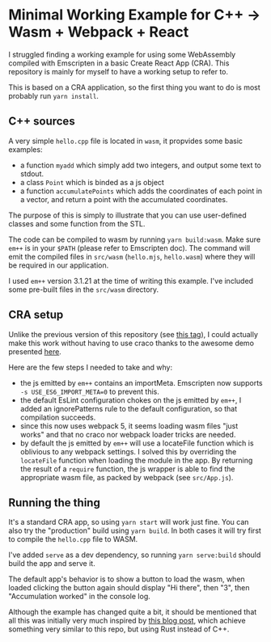 # Minimal Working Example for C++ -> Wasm + Webpack + React

I struggled finding a working example for using some WebAssembly compiled with
Emscripten in a basic Create React App (CRA).
This repository is mainly for myself to have a working setup to refer to.

This is based on a CRA application, so the first thing you want to do is most
probably run `yarn install`.

## C++ sources

A very simple `hello.cpp` file is located in `wasm`, it propvides some basic examples:
  - a function `myadd` which simply add two integers, and output some text to stdout.
  - a class `Point` which is binded as a js object
  - a function `accumulatePoints` which adds the coordinates of each point in a
  vector, and return a point with the accumulated coordinates.

The purpose of this is simply to illustrate that you can use user-defined classes
and some function from the STL.

The code can be compiled to wasm by running `yarn build:wasm`.
Make sure `em++` is in your `$PATH` (please refer to Emscripten doc).
The command will emit the compiled files in `src/wasm` (`hello.mjs`, `hello.wasm`)
where they will be required in our application.

I used `em++` version 3.1.21 at the time of writing this example.
I've included some pre-built files in the `src/wasm` directory.

## CRA setup

Unlike the previous version of this repository (see [this tag]()),
I could actually make this work without having to use craco thanks
to the awesome demo presented [here](https://github.com/bobbiec/react-wasm-demo/).

Here are the few steps I needed to take and why:
  - the js emitted by `em++` contains an importMeta. Emscripten now supports `-s USE_ES6_IMPORT_META=0` to prevent this.
  - the default EsLint configuration chokes on the js emitted by `em++`, I added
an ignorePatterns rule to the default configuration, so that compilation succeeds.
  - since this now uses webpack 5, it seems loading wasm files "just works" and
that no craco nor webpack loader tricks are needed.
  - by default the js emitted by `em++` will use a locateFile function which is
oblivious to any webpack settings. I solved this by overriding the `locateFile`
function when loading the module in the app. By returning the result of a `require`
function, the js wrapper is able to find the appropriate wasm file, as packed
by webpack (see `src/App.js`).

## Running the thing

It's a standard CRA app, so using `yarn start` will work just fine.
You can also try the "production" build using `yarn build`.
In both cases it will try first to compile the `hello.cpp` file to WASM.

I've added `serve` as a dev dependency, so running `yarn serve:build` should
build the app and serve it.

The default app's behavior is to show a button to load the wasm, when loaded
clicking the button again should display "Hi there", then "3",
then "Accumulation worked" in the console log.

Although the example has changed quite a bit, it should be mentioned that all
this was initially very much inspired by
[this blog post](https://prestonrichey.com/blog/react-rust-wasm/), which achieve
something very similar to this repo, but using Rust instead of C++.
